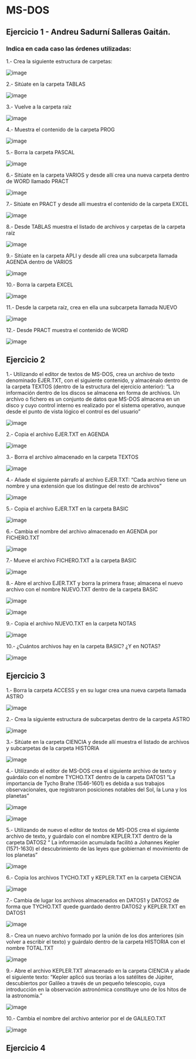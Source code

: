 # MS-DOS
## Ejercicio 1 - Andreu Sadurní Salleras Gaitán.

### Indica en cada caso las órdenes utilizadas:
1.- Crea la siguiente estructura de carpetas:

![image](https://user-images.githubusercontent.com/91564971/159798600-fc7ab99f-06f1-484b-8ac9-e3bc053055c7.png)

2.- Sitúate en la carpeta TABLAS

![image](https://user-images.githubusercontent.com/91564971/159798675-866c43cf-4c24-4f69-9086-62ccf3458562.png)

3.- Vuelve a la carpeta raíz

![image](https://user-images.githubusercontent.com/91564971/159798702-4dad92c2-6fc3-4533-9b10-3de8f4e40068.png)

4.- Muestra el contenido de la carpeta PROG

![image](https://user-images.githubusercontent.com/91564971/159798825-15140465-a1f7-43bb-9e38-4e3909d34cac.png)

5.- Borra la carpeta PASCAL

![image](https://user-images.githubusercontent.com/91564971/159798981-a60214e4-070c-4eb6-b528-7f0c796e765d.png)

6.- Sitúate en la carpeta VARIOS y desde allí crea una nueva carpeta dentro de WORD llamado PRACT

![image](https://user-images.githubusercontent.com/91564971/159799058-b7771842-9d3a-4912-854f-12b93455dd51.png)

7.- Sitúate en PRACT y desde allí muestra el contenido de la carpeta EXCEL

![image](https://user-images.githubusercontent.com/91564971/159799140-b8a23fe6-1a39-4934-abfd-05b5a15bf3b5.png)

8.- Desde TABLAS muestra el listado de archivos y carpetas de la carpeta raíz

![image](https://user-images.githubusercontent.com/91564971/159799306-60fa4b52-d7db-4c36-a540-2f9ce90c449c.png)

9.- Sitúate en la carpeta APLI y desde allí crea una subcarpeta llamada AGENDA dentro de VARIOS

![image](https://user-images.githubusercontent.com/91564971/159799421-a6dc3c76-4243-4611-95da-9f8cec5e1d9c.png)

10.- Borra la carpeta EXCEL

![image](https://user-images.githubusercontent.com/91564971/159799465-b6b1006a-63b6-49a3-910f-d1bbd2e23101.png)

11.- Desde la carpeta raíz, crea en ella una subcarpeta llamada NUEVO

![image](https://user-images.githubusercontent.com/91564971/159799526-32d96cec-524c-4887-a3d5-80da93baee29.png)

12.- Desde PRACT muestra el contenido de WORD

![image](https://user-images.githubusercontent.com/91564971/159799562-6881f2ed-6895-4520-a1a5-fd651f926a1d.png)

## Ejercicio 2
1.- Utilizando el editor de textos de MS-DOS, crea un archivo de texto denominado EJER.TXT,
con el siguiente contenido, y almacénalo dentro de la carpeta TEXTOS (dentro de la estructura
del ejercicio anterior):
    “La información dentro de los discos se almacena en forma de archivos. Un archivo
    o fichero es un conjunto de datos que MS-DOS almacena en un disco y cuyo
    control interno es realizado por el sistema operativo, aunque desde el punto de
    vista lógico el control es del usuario”

![image](https://user-images.githubusercontent.com/91564971/159802056-689771f7-4764-4dfa-a51a-70b51dbaa4ea.png)

2.- Copia el archivo EJER.TXT en AGENDA

![image](https://user-images.githubusercontent.com/91564971/159802107-23cf4b87-6586-4228-a849-a3100f2b0306.png)

3.- Borra el archivo almacenado en la carpeta TEXTOS

![image](https://user-images.githubusercontent.com/91564971/159802141-df197ffd-1bdd-4ed5-9443-34885902fa5f.png)

4.- Añade el siguiente párrafo al archivo EJER.TXT:
    “Cada archivo tiene un nombre y una extensión que los distingue del resto de archivos”

![image](https://user-images.githubusercontent.com/91564971/159802177-943512a7-f0c7-48a9-aef3-37e8f77dd731.png)

5.- Copia el archivo EJER.TXT en la carpeta BASIC

![image](https://user-images.githubusercontent.com/91564971/159802233-52c4c91e-a697-49cb-8403-abfff488dfd1.png)

6.- Cambia el nombre del archivo almacenado en AGENDA por FICHERO.TXT

![image](https://user-images.githubusercontent.com/91564971/159802282-fc4e0554-c3bf-49a7-9acb-5de4e8eddec0.png)

7.- Mueve el archivo FICHERO.TXT a la carpeta BASIC

![image](https://user-images.githubusercontent.com/91564971/159802325-aacc8f6d-7019-4702-870e-1b586cd9dd2a.png)

8.- Abre el archivo EJER.TXT y borra la primera frase; almacena el nuevo archivo con el
nombre NUEVO.TXT dentro de la carpeta BASIC

![image](https://user-images.githubusercontent.com/91564971/159802351-62664c19-c90b-416f-8416-ed4a5eaccbbc.png)

![image](https://user-images.githubusercontent.com/91564971/159802364-85327cb9-3300-4ed5-bdcd-77d3cc7b2878.png)

9.- Copia el archivo NUEVO.TXT en la carpeta NOTAS

![image](https://user-images.githubusercontent.com/91564971/159802405-99c1a09f-a5bb-4ce8-bd86-3694700b9a25.png)

10.- ¿Cuántos archivos hay en la carpeta BASIC? ¿Y en NOTAS?

![image](https://user-images.githubusercontent.com/91564971/159802439-06f1f516-c12c-4099-941d-597c44af5496.png)

## Ejercicio 3
1.- Borra la carpeta ACCESS y en su lugar crea una nueva carpeta llamada ASTRO

![image](https://user-images.githubusercontent.com/91564971/159802623-f1d4da85-d899-4556-9384-2482ae592e6e.png)

2.- Crea la siguiente estructura de subcarpetas dentro de la carpeta ASTRO

![image](https://user-images.githubusercontent.com/91564971/159802665-e6d28aa8-c651-46b8-98ff-4cedc72cb208.png)

3.- Sitúate en la carpeta CIENCIA y desde allí muestra el listado de archivos y subcarpetas de la carpeta HISTORIA

![image](https://user-images.githubusercontent.com/91564971/159803370-05dae47d-ac12-4646-9ef8-267f8d7f7c32.png)

4.- Utilizando el editor de MS-DOS crea el siguiente archivo de texto y guárdalo con el nombre
TYCHO.TXT dentro de la carpeta DATOS1
        “La importancia de Tycho Brahe (1546-1601) es debida a sus trabajos
        observacionales, que registraron posiciones notables del Sol, la Luna y los
        planetas”

![image](https://user-images.githubusercontent.com/91564971/159803447-64323ff0-b438-4b4a-9906-af769935a9fd.png)

![image](https://user-images.githubusercontent.com/91564971/159803458-0f283b51-115d-4847-bc85-a0746003f8ec.png)

5.- Utilizando de nuevo el editor de textos de MS-DOS crea el siguiente archivo de texto, y
guárdalo con el nombre KEPLER.TXT dentro de la carpeta DATOS2
         “ La información acumulada facilitó a Johannes Kepler (1571-1630) el
        descubrimiento de las leyes que gobiernan el movimiento de los planetas”

![image](https://user-images.githubusercontent.com/91564971/159803533-79d52e6e-d28e-46a8-852d-dc4e0a029a53.png)

6.- Copia los archivos TYCHO.TXT y KEPLER.TXT en la carpeta CIENCIA

![image](https://user-images.githubusercontent.com/91564971/159803576-d25889ab-8a9a-491f-9d08-b4aaa08eb119.png)

7.- Cambia de lugar los archivos almacenados en DATOS1 y DATOS2 de forma que TYCHO.TXT
quede guardado dentro DATOS2 y KEPLER.TXT en DATOS1

![image](https://user-images.githubusercontent.com/91564971/159803633-24391877-9929-450f-9839-7f613b1c67c3.png)

8.- Crea un nuevo archivo formado por la unión de los dos anteriores (sin volver a escribir el
texto) y guárdalo dentro de la carpeta HISTORIA con el nombre TOTAL.TXT

![image](https://user-images.githubusercontent.com/91564971/159803689-f14b8f89-7e34-4bdf-aecd-f352b5af769b.png)

9.- Abre el archivo KEPLER.TXT almacenado en la carpeta CIENCIA y añade el siguiente texto:
        “Kepler aplicó sus teorías a los satélites de Júpiter, descubiertos por
        Galileo a través de un pequeño telescopio, cuya introducción en la
        observación astronómica constituye uno de los hitos de la astronomía.”

![image](https://user-images.githubusercontent.com/91564971/159803869-167b1777-4910-489b-9345-d5eedf7e2894.png)

10.- Cambia el nombre del archivo anterior por el de GALILEO.TXT

![image](https://user-images.githubusercontent.com/91564971/159803901-4d89e96c-45bb-43e9-a8c2-8f7b9a291984.png)

## Ejercicio 4

